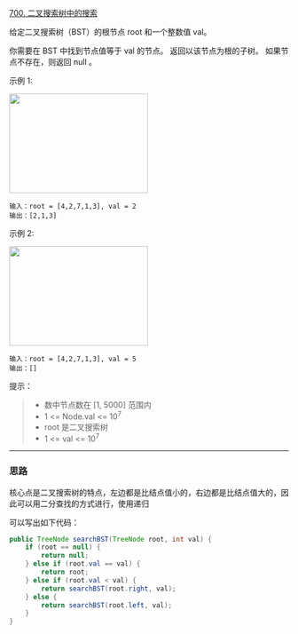 [700. 二叉搜索树中的搜索](https://leetcode.cn/problems/search-in-a-binary-search-tree/)

给定二叉搜索树（BST）的根节点 root 和一个整数值 val。

你需要在 BST 中找到节点值等于 val 的节点。 返回以该节点为根的子树。 如果节点不存在，则返回 null 。



示例 1:

<img alt="" src="https://assets.leetcode.com/uploads/2021/01/12/tree1.jpg" style="height: 179px; width: 250px;">

```
输入：root = [4,2,7,1,3], val = 2
输出：[2,1,3]
```
示例 2:

<img alt="" src="https://assets.leetcode.com/uploads/2021/01/12/tree2.jpg" style="height: 179px; width: 250px;">

```
输入：root = [4,2,7,1,3], val = 5
输出：[]
```

提示：

>- 数中节点数在 [1, 5000] 范围内
>- 1 <= Node.val <= 10<sup>7</sup>
>- root 是二叉搜索树
>- 1 <= val <= 10<sup>7</sup>

<hr/>

### 思路
核心点是二叉搜索树的特点，左边都是比结点值小的，右边都是比结点值大的，因此可以用二分查找的方式进行，使用递归

可以写出如下代码：
```java
public TreeNode searchBST(TreeNode root, int val) {
    if (root == null) {
        return null;
    } else if (root.val == val) {
        return root;
    } else if (root.val < val) {
        return searchBST(root.right, val);
    } else {
        return searchBST(root.left, val);
    }
}
```